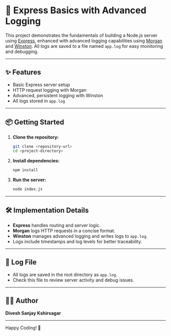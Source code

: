 # 🚀 Express Basics with Advanced Logging

This project demonstrates the fundamentals of building a Node.js server using [Express](https://expressjs.com/), enhanced with advanced logging capabilities using [Morgan](https://www.npmjs.com/package/morgan) and [Winston](https://www.npmjs.com/package/winston). All logs are saved to a file named `app.log` for easy monitoring and debugging.

---

## ✨ Features

- Basic Express server setup
- HTTP request logging with Morgan
- Advanced, persistent logging with Winston
- All logs stored in `app.log`

---

## 📦 Getting Started

1. **Clone the repository:**
    ```bash
    git clone <repository-url>
    cd <project-directory>
    ```

2. **Install dependencies:**
    ```bash
    npm install
    ```

3. **Run the server:**
    ```bash
    node index.js
    ```

---

## 🛠️ Implementation Details

- **Express** handles routing and server logic.
- **Morgan** logs HTTP requests in a concise format.
- **Winston** manages advanced logging and writes logs to `app.log`.
- Logs include timestamps and log levels for better traceability.

---

## 📁 Log File

- All logs are saved in the root directory as `app.log`.
- Check this file to review server activity and debug issues.

---

## 👨‍💻 Author

**Divesh Sanjay Kshirsagar**

---

Happy Coding! 🎉